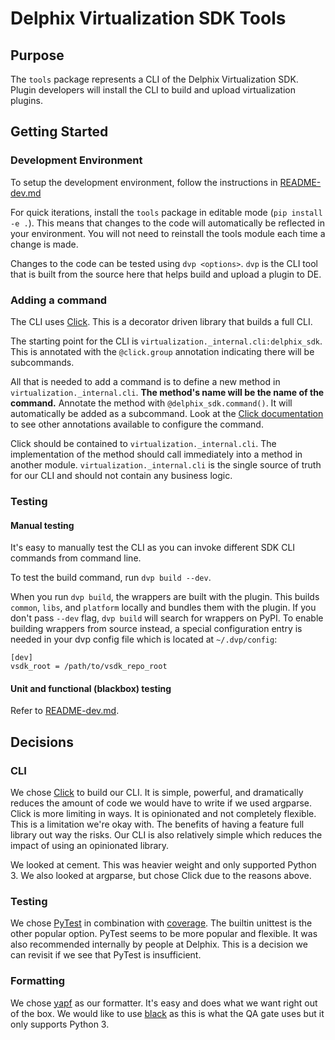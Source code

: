 # Delphix Virtualization SDK Tools

## Purpose
The `tools` package represents a CLI of the Delphix Virtualization SDK. Plugin developers will install the CLI to build
and upload virtualization plugins. 

## Getting Started

### Development Environment
To setup the development environment, follow the instructions in [README-dev.md](https://github.com/delphix/virtualization-sdk/blob/develop/README-dev.md)

For quick iterations, install the `tools` package in editable mode (`pip install -e .`). This means that changes to the
code will automatically be reflected in your environment. You will not need to reinstall the tools module each time
a change is made.

Changes to the code can be tested using `dvp <options>`. `dvp` is the CLI tool that is built from the source here that
helps build and upload a plugin to DE.

### Adding a command
The CLI uses [Click](https://click.palletsprojects.com/en/7.x/). This is a decorator driven library that builds a full
CLI.

The starting point for the CLI is `virtualization._internal.cli:delphix_sdk`. This is annotated with the `@click.group`
annotation indicating there will be subcommands.

All that is needed to add a command is to define a new method in `virtualization._internal.cli`. **The method's name
will be the name of the command.** Annotate the method with `@delphix_sdk.command()`. It will automatically be added
as a subcommand. Look at the [Click documentation](https://click.palletsprojects.com/en/7.x/) to see other annotations
available to configure the command.

Click should be contained to `virtualization._internal.cli`. The implementation of the method should call immediately
into a method in another module. `virtualization._internal.cli` is the single source of truth for our CLI and should not
contain any business logic.

### Testing

#### Manual testing
It's easy to manually test the CLI as you can invoke different SDK CLI commands from command line. 

To test the build command, run `dvp build --dev`.

When you run `dvp build`, the wrappers are built with the plugin. This builds `common`, `libs`, and `platform`
locally and bundles them with the plugin. If you don't pass `--dev` flag, `dvp build` will search for wrappers on PyPI. 
To enable building wrappers from source instead, a special configuration entry is needed in your dvp config file which
is located at `~/.dvp/config`:

```
[dev]
vsdk_root = /path/to/vsdk_repo_root
```

#### Unit and functional (blackbox) testing
Refer to [README-dev.md](https://github.com/delphix/virtualization-sdk/blob/develop/README-dev.md). 

## Decisions

### CLI
We chose [Click](https://click.palletsprojects.com/en/7.x/) to build our CLI. It is simple, powerful, and dramatically
reduces the amount of code we would have to write if we used argparse. Click is more limiting in ways. It is opinionated
and not completely flexible. This is a limitation we're okay with. The benefits of having a feature full library out way
the risks. Our CLI is also relatively simple which reduces the impact of using an opinionated library.

We looked at cement. This was heavier weight and only supported Python 3. We also looked at argparse, but chose Click
due to the reasons above.

### Testing
We chose [PyTest](https://docs.pytest.org/en/latest/) in combination with [coverage](https://pytest-cov.readthedocs.io/en/latest/). 
The builtin unittest is the other popular option. PyTest seems to be more popular and flexible. It was also recommended
internally by people at Delphix. This is a decision we can revisit if we see that PyTest is insufficient.

### Formatting
We chose [yapf](https://github.com/google/yapf) as our formatter. It's easy and does what we want right out of the box. 
We would like to use [black](https://github.com/ambv/black) as this is what the QA gate uses but it only supports Python 3.

